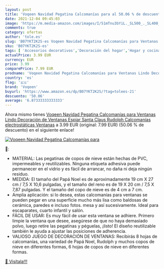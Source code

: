 ```yaml
---
layout: post
title: 'Voqeen Navidad Pegatina Calcomanías para al 50.06 % de descuento'
date: 2021-12-04 09:45:03
image: 'https://m.media-amazon.com/images/I/51mTnu3bYiL._SL500_._SL400_.jpg'
comments: true
category: ofertas
author: 'tole.es'
slug: 'B07YKT2K2S-es Voqeen Navidad Pegatina Calcomanías para Ventanas Lindo...'
sku: 'B07YKT2K2S-es'
tags: [ 'Accesorios decorativos','Decoración del hogar','Hogar y cocina','Pegatinas decorativas','Pegatinas decorativas de ventana','navidad','voqeen', ]
actualPrice: 3.99 EUR
currency: EUR
price: 3.99
comparePrice: 7.99 EUR
prodname: 'Voqeen Navidad Pegatina Calcomanías para Ventanas Lindo Decoración de Ventanas Espiar Santa Claus Rudolph Calcomanías electrostáticas Ventanas'
country: 'es'
flag: '🇪🇸'
brand: 'Voqeen'
buyurl: 'https://www.amazon.es/dp/B07YKT2K2S/?tag=tolees-21'
descuento: '50.06'
average: '6.87333333333333'
---
```


Ahora mismo tienes [Voqeen Navidad Pegatina Calcomanías para Ventanas Lindo Decoración de Ventanas Espiar Santa Claus Rudolph Calcomanías electrostáticas Ventanas](https://www.amazon.es/dp/B07YKT2K2S/?tag=tolees-21) a 3.99 EUR (original: 7.99 EUR) (50.06 %  de descuento) en el siguiente enlace!

[![Voqeen Navidad Pegatina Calcomanías para](https://m.media-amazon.com/images/I/51mTnu3bYiL._SL500_._SL400_.jpg)](https://www.amazon.es/dp/B07YKT2K2S/?tag=tolees-21)

🔎:

- MATERIAL: Las pegatinas de copos de nieve están hechas de PVC, impermeables y reutilizables. Ninguna etiqueta adhesiva puede permanecer en el vidrio y es fácil de arrancar, no daña ni deja ningún residuo.
- MEDIDA: El tamaño del Papá Noel es de aproximadamente 19 cm X 27 cm / 7,5 X 10,6 pulgadas, y el tamaño del reno es de 19 X 20 cm / 7,5 X 7,87 pulgadas. Y el tamaño del copo de nieve es de 4 cm a 7 cm.
- Amplia aplicación: si lo desea, estas calcomanías para ventanas se pueden pegar en una superficie mucho más lisa como baldosas de cerámica, paredes e incluso fotos. mesa y así sucesivamente. Ideal para escaparates, cuarto infantil y salón.
- FÁCIL DE USAR: Es muy fácil de usar esta ventana se adhiere. Primero limpie la ventana que desee, asegúrese de que no haya demasiado polvo, luego retire las pegatinas y péguelas, ¡listo! El diseño reutilizable también le ayuda a ajustar las posiciones de adherencia.
- VALIOSO JUEGO DE DECORACIÓN DE VENTANAS: Recibirás 8 hojas de calcomanías, una variedad de Papá Noel, Rudolph y muchos copos de nieve en diferentes formas, 6 hojas de copos de nieve en diferentes formas.

[🛒 Visítala!!!](https://www.amazon.es/dp/B07YKT2K2S/?tag=tolees-21)
